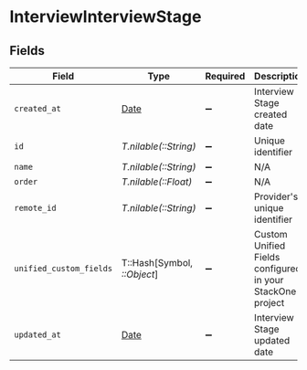 # InterviewInterviewStage


## Fields

| Field                                                                                        | Type                                                                                         | Required                                                                                     | Description                                                                                  | Example                                                                                      |
| -------------------------------------------------------------------------------------------- | -------------------------------------------------------------------------------------------- | -------------------------------------------------------------------------------------------- | -------------------------------------------------------------------------------------------- | -------------------------------------------------------------------------------------------- |
| `created_at`                                                                                 | [Date](https://ruby-doc.org/stdlib-2.6.1/libdoc/date/rdoc/Date.html)                         | :heavy_minus_sign:                                                                           | Interview Stage created date                                                                 | 2021-01-01T01:01:01.000Z                                                                     |
| `id`                                                                                         | *T.nilable(::String)*                                                                        | :heavy_minus_sign:                                                                           | Unique identifier                                                                            | 8187e5da-dc77-475e-9949-af0f1fa4e4e3                                                         |
| `name`                                                                                       | *T.nilable(::String)*                                                                        | :heavy_minus_sign:                                                                           | N/A                                                                                          |                                                                                              |
| `order`                                                                                      | *T.nilable(::Float)*                                                                         | :heavy_minus_sign:                                                                           | N/A                                                                                          |                                                                                              |
| `remote_id`                                                                                  | *T.nilable(::String)*                                                                        | :heavy_minus_sign:                                                                           | Provider's unique identifier                                                                 | 8187e5da-dc77-475e-9949-af0f1fa4e4e3                                                         |
| `unified_custom_fields`                                                                      | T::Hash[Symbol, *::Object*]                                                                  | :heavy_minus_sign:                                                                           | Custom Unified Fields configured in your StackOne project                                    | {<br/>"my_project_custom_field_1": "REF-1236",<br/>"my_project_custom_field_2": "some other value"<br/>} |
| `updated_at`                                                                                 | [Date](https://ruby-doc.org/stdlib-2.6.1/libdoc/date/rdoc/Date.html)                         | :heavy_minus_sign:                                                                           | Interview Stage updated date                                                                 | 2021-01-01T01:01:01.000Z                                                                     |
